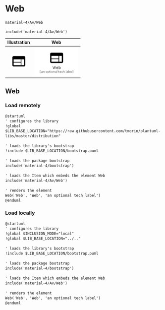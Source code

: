 # Web


```text
material-4/Av/Web
```

```text
include('material-4/Av/Web')
```



| Illustration | Web |
| :---: | :---: |
| ![illustration for Illustration](../../material-4/Av/Web.png) | ![illustration for Web](../../material-4/Av/Web.Local.png) |




## Web

### Load remotely
```plantuml
@startuml
' configures the library
!global $LIB_BASE_LOCATION="https://raw.githubusercontent.com/tmorin/plantuml-libs/master/distribution"

' loads the library's bootstrap
!include $LIB_BASE_LOCATION/bootstrap.puml

' loads the package bootstrap
include('material-4/bootstrap')

' loads the Item which embeds the element Web
include('material-4/Av/Web')

' renders the element
Web('Web', 'Web', 'an optional tech label')
@enduml
```

### Load locally
```plantuml
@startuml
' configures the library
!global $INCLUSION_MODE="local"
!global $LIB_BASE_LOCATION="../.."

' loads the library's bootstrap
!include $LIB_BASE_LOCATION/bootstrap.puml

' loads the package bootstrap
include('material-4/bootstrap')

' loads the Item which embeds the element Web
include('material-4/Av/Web')

' renders the element
Web('Web', 'Web', 'an optional tech label')
@enduml
```

